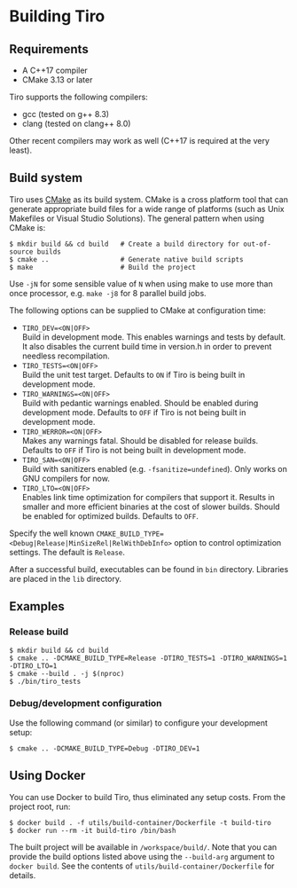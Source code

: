 # Building Tiro

## Requirements

-   A C++17 compiler
-   CMake 3.13 or later

Tiro supports the following compilers:

-   gcc (tested on g++ 8.3)
-   clang (tested on clang++ 8.0)

Other recent compilers may work as well (C++17 is required at the very least).

## Build system

Tiro uses [CMake](https://cmake.org/) as its build system. CMake is a cross platform tool that can generate appropriate build files for a wide range of platforms (such as Unix Makefiles or Visual Studio Solutions). The general pattern when using CMake is:

    $ mkdir build && cd build   # Create a build directory for out-of-source builds
    $ cmake ..                  # Generate native build scripts
    $ make                      # Build the project

Use `-jN` for some sensible value of `N` when using make to use more than once processor, e.g. `make -j8` for 8 parallel build jobs.

The following options can be supplied to CMake at configuration time:

-   `TIRO_DEV=<ON|OFF>`  
     Build in development mode. This enables warnings and tests by default. It also disables the current build time in version.h in order to prevent needless recompilation.
-   `TIRO_TESTS=<ON|OFF>`  
     Build the unit test target. Defaults to `ON` if Tiro is being built in development mode.
-   `TIRO_WARNINGS=<ON|OFF>`  
     Build with pedantic warnings enabled. Should be enabled during development mode. Defaults to `OFF` if Tiro is not being built in development mode.
-   `TIRO_WERROR=<ON|OFF>`  
     Makes any warnings fatal. Should be disabled for release builds. Defaults to `OFF` if Tiro is not being built in development mode.
-   `TIRO_SAN=<ON|OFF>`  
     Build with sanitizers enabled (e.g. `-fsanitize=undefined`). Only works on GNU compilers for now.
-   `TIRO_LTO=<ON|OFF>`  
     Enables link time optimization for compilers that support it. Results in smaller and more efficient binaries
    at the cost of slower builds. Should be enabled for optimized builds. Defaults to `OFF`.

Specify the well known `CMAKE_BUILD_TYPE=<Debug|Release|MinSizeRel|RelWithDebInfo>` option to control optimization settings. The default is `Release`.

After a successful build, executables can be found in `bin` directory. Libraries are placed in the `lib` directory.

## Examples

### Release build

    $ mkdir build && cd build
    $ cmake .. -DCMAKE_BUILD_TYPE=Release -DTIRO_TESTS=1 -DTIRO_WARNINGS=1 -DTIRO_LTO=1
    $ cmake --build . -j $(nproc)
    $ ./bin/tiro_tests

### Debug/development configuration

Use the following command (or similar) to configure your development setup:

    $ cmake .. -DCMAKE_BUILD_TYPE=Debug -DTIRO_DEV=1

## Using Docker

You can use Docker to build Tiro, thus eliminated any setup costs. From the project root, run:

    $ docker build . -f utils/build-container/Dockerfile -t build-tiro
    $ docker run --rm -it build-tiro /bin/bash

The built project will be available in `/workspace/build/`. Note that you can provide the build options listed above using the `--build-arg` argument to `docker build`.
See the contents of `utils/build-container/Dockerfile` for details.
